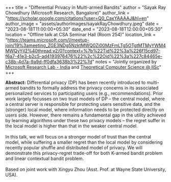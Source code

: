 +++
title = "Differential Privacy in Multi-armed Bandits"
author = "Sayak Ray Chowdhury (Microsoft Research, Bangalore)"
author_link = "https://scholar.google.com/citations?user=Q0_CaxYAAAAJ&hl=en"
author_image = "assets/authorImages/sayakRayChowdhury.jpeg"
date = "2023-08-18T11:00:00+05:30"
date_end = "2023-08-18T12:00:00+05:30"
location = "Offline talk at CSA Seminar Hall (Room 254)"
location_link = "https://teams.microsoft.com/l/meetup-join/19%3ameeting_ZGE3NDg5NzktMWQ0Zi00MzFmLTg5OTgtMTMyYWM4MWQyYjI2%40thread.v2/0?context=%7b%22Tid%22%3a%226f15cd97-f6a7-41e3-b2c5-ad4193976476%22%2c%22Oid%22%3a%227c84465e-c38b-4d7a-9a9d-ff0dfa3638b3%22%7d"
notes = "Jointly organized by <a href = "https://www.microsoft.com/en-us/research/lab/microsoft-research-india/" target= "_blank">Microsoft Research Lab - India</a> and <a href='https://www.csa.iisc.ac.in/theoretical-computer-science/' target= "_blank">Theoretical Computer Science @ IISc</a>"
+++

<b>Abstract:</b>
Differential privacy (DP) has been recently introduced to multi-armed bandits to formally 
address the privacy concerns in its associated personalized services to participating users 
(e.g., recommendations). Prior work largely focusses on two trust models of DP – the central 
model, where a central server is responsible for protecting users sensitive data, and the 
(stronger) local model, where information needs to be protected directly on users side. 
However, there remains a fundamental gap in the utility achieved by learning algorithms 
under these two privacy models – the regret suffer in the local model is higher than that 
in the weaker central model.
<br><br>
In this talk, we will focus on a stronger model of trust than the central model, while 
suffering a smaller regret than the local model by considering recently popular shuffle 
and distributed model of privacy. We will demonstrate this privacy-regret trade-off for 
both K-armed bandit problem and linear contextual bandit problem.
<br><br>
Based on joint work with Xingyu Zhou (Asst. Prof. at Wayne State University, USA).